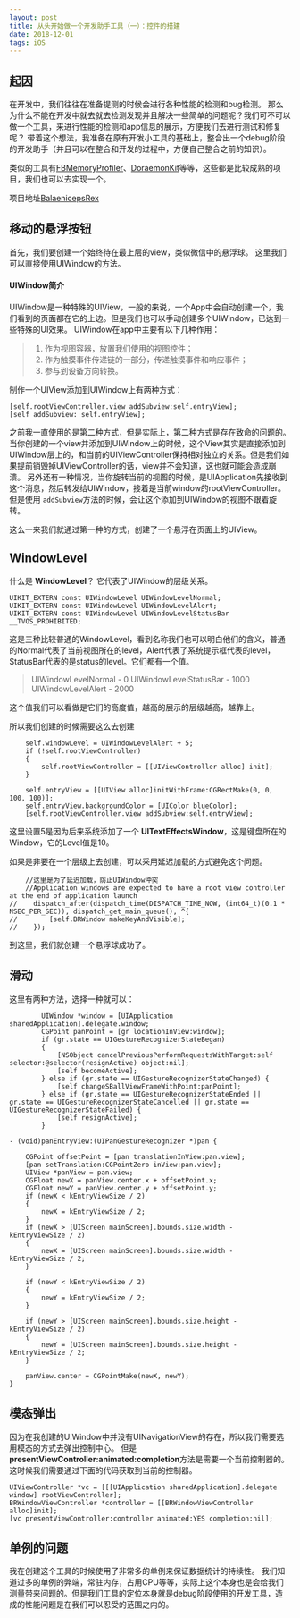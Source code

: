 ```yaml
---
layout: post
title: 从头开始做一个开发助手工具（一）：控件的搭建
date: 2018-12-01
tags: iOS
---
```


## 起因
在开发中，我们往往在准备提测的时候会进行各种性能的检测和bug检测。
那么为什么不能在开发中就去就去检测发现并且解决一些简单的问题呢？我们可不可以做一个工具，来进行性能的检测和app信息的展示，方便我们去进行测试和修复呢？
带着这个想法，我准备在原有开发小工具的基础上，整合出一个debug阶段的开发助手（并且可以在整合和开发的过程中，方便自己整合之前的知识）。

类似的工具有[FBMemoryProfiler](https://github.com/facebook/FBMemoryProfiler)、[DoraemonKit](https://github.com/didi/DoraemonKit)等等，这些都是比较成熟的项目，我们也可以去实现一个。

项目地址[BalaenicepsRex](https://github.com/BiBoyang/BalaenicepsRex)

## 移动的悬浮按钮
首先，我们要创建一个始终待在最上层的view，类似微信中的悬浮球。
这里我们可以直接使用UIWindow的方法。

#### UIWindow简介
UIWindow是一种特殊的UIView，一般的来说，一个App中会自动创建一个，我们看到的页面都在它的上边。但是我们也可以手动创建多个UIWindow，已达到一些特殊的UI效果。
UIWindow在app中主要有以下几种作用：
> 1. 作为视图容器，放置我们使用的视图控件；
> 2. 作为触摸事件传递链的一部分，传递触摸事件和响应事件；
> 3. 参与到设备方向转换。

制作一个UIView添加到UIWindow上有两种方式：
```
[self.rootViewController.view addSubview:self.entryView];
[self addSubview: self.entryView];
```
之前我一直使用的是第二种方式，但是实际上，第二种方式是存在致命的问题的。
当你创建的一个view并添加到UIWindow上的时候，这个View其实是直接添加到UIWindow层上的，和当前的UIViewController保持相对独立的关系。但是我们如果提前销毁掉UIViewController的话，view并不会知道，这也就可能会造成崩溃。
另外还有一种情况，当你旋转当前的视图的时候，是UIApplication先接收到这个消息，然后转发给UIWindow，接着是当前window的rootViewController。但是使用 `addSubview`方法的时候，会让这个添加到UIWindow的视图不跟着旋转。

这么一来我们就通过第一种的方式，创建了一个悬浮在页面上的UIView。

## WindowLevel
什么是 **WindowLevel**？
它代表了UIWindow的层级关系。
```
UIKIT_EXTERN const UIWindowLevel UIWindowLevelNormal;
UIKIT_EXTERN const UIWindowLevel UIWindowLevelAlert;
UIKIT_EXTERN const UIWindowLevel UIWindowLevelStatusBar __TVOS_PROHIBITED;
```
这是三种比较普通的WindowLevel，看到名称我们也可以明白他们的含义，普通的Normal代表了当前视图所在的level，Alert代表了系统提示框代表的level，StatusBar代表的是status的level。它们都有一个值。
> UIWindowLevelNormal - 0
> UIWindowLevelStatusBar - 1000
> UIWindowLevelAlert - 2000

这个值我们可以看做是它们的高度值，越高的展示的层级越高，越靠上。

所以我们创建的时候需要这么去创建
```
    self.windowLevel = UIWindowLevelAlert + 5;
    if (!self.rootViewController)
    {
        self.rootViewController = [[UIViewController alloc] init];
    }
    
    self.entryView = [[UIView alloc]initWithFrame:CGRectMake(0, 0, 100, 100)];
    self.entryView.backgroundColor = [UIColor blueColor];
    [self.rootViewController.view addSubview:self.entryView];
```
这里设置5是因为后来系统添加了一个 **UITextEffectsWindow**，这是键盘所在的Window，它的Level值是10。

如果是非要在一个层级上去创建，可以采用延迟加载的方式避免这个问题。
```
    //这里是为了延迟加载，防止UIWindow冲突
    //Application windows are expected to have a root view controller at the end of application launch
//    dispatch_after(dispatch_time(DISPATCH_TIME_NOW, (int64_t)(0.1 * NSEC_PER_SEC)), dispatch_get_main_queue(), ^{
//        [self.BRWindow makeKeyAndVisible];
//    });
```
到这里，我们就创建一个悬浮球成功了。

## 滑动

这里有两种方法，选择一种就可以：
```
        UIWindow *window = [UIApplication sharedApplication].delegate.window;
        CGPoint panPoint = [gr locationInView:window];
        if (gr.state == UIGestureRecognizerStateBegan)
        {
            [NSObject cancelPreviousPerformRequestsWithTarget:self selector:@selector(resignActive) object:nil];
            [self becomeActive];
        } else if (gr.state == UIGestureRecognizerStateChanged) {
            [self changeSBallViewFrameWithPoint:panPoint];
        } else if (gr.state == UIGestureRecognizerStateEnded || gr.state == UIGestureRecognizerStateCancelled || gr.state == UIGestureRecognizerStateFailed) {
            [self resignActive];
        }
```


```
- (void)panEntryView:(UIPanGestureRecognizer *)pan {
    
    CGPoint offsetPoint = [pan translationInView:pan.view];
    [pan setTranslation:CGPointZero inView:pan.view];
    UIView *panView = pan.view;
    CGFloat newX = panView.center.x + offsetPoint.x;
    CGFloat newY = panView.center.y + offsetPoint.y;
    if (newX < kEntryViewSize / 2)
    {
        newX = kEntryViewSize / 2;
    }
    if (newX > [UIScreen mainScreen].bounds.size.width - kEntryViewSize / 2)
    {
        newX = [UIScreen mainScreen].bounds.size.width - kEntryViewSize / 2;
    }
    
    if (newY < kEntryViewSize / 2)
    {
        newY = kEntryViewSize / 2;
    }
    
    if (newY > [UIScreen mainScreen].bounds.size.height - kEntryViewSize / 2)
    {
        newY = [UIScreen mainScreen].bounds.size.height - kEntryViewSize / 2;
    }
    
    panView.center = CGPointMake(newX, newY);
}
```

## 模态弹出
因为在我创建的UIWindow中并没有UINavigationView的存在，所以我们需要选用模态的方式去弹出控制中心。
但是 **presentViewController:animated:completion**方法是需要一个当前控制器的。这时候我们需要通过下面的代码获取到当前的控制器。
```
UIViewController *vc = [[[UIApplication sharedApplication].delegate window] rootViewController];
BRWindowViewController *controller = [[BRWindowViewController alloc]init];
[vc presentViewController:controller animated:YES completion:nil];

```

## 单例的问题
我在创建这个工具的时候使用了非常多的单例来保证数据统计的持续性。
我们知道过多的单例的弊端，常驻内存，占用CPU等等，实际上这个本身也是会给我们测量带来问题的。但是我们工具的定位本身就是debug阶段使用的开发工具，造成的性能问题是在我们可以忍受的范围之内的。

